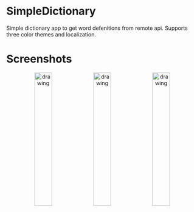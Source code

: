 # SimpleDictionary

Simple dictionary app to get word defenitions from remote api. Supports three color themes and localization.

# Screenshots
<p align='center'>
<img src="https://user-images.githubusercontent.com/79803411/215731818-3407f346-ca74-427a-984a-e7910b5e646f.png" alt="drawing" width="30%"/>

<img src="https://user-images.githubusercontent.com/79803411/215731878-24b8fd28-f16d-4c9c-907d-2a453798ce7f.png" alt="drawing" width="30%"/>

<img src="https://user-images.githubusercontent.com/79803411/215731902-81ae03b5-7848-42e6-9734-aefe6ee753cc.png" alt="drawing" width="30%"/>

</p>
